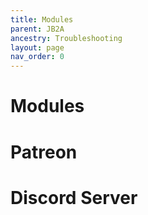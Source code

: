 ```yaml
---
title: Modules
parent: JB2A
ancestry: Troubleshooting
layout: page
nav_order: 0
---
```


# Modules
# Patreon
# Discord Server
